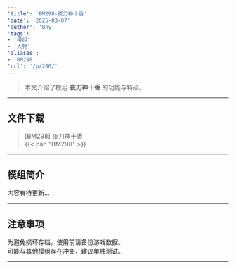 ```yaml
---
'title': 'BM298-夜刀神十香'
'date': '2025-03-07'
'author': 'Bny'
'tags':
- '模组'
- '人物'
'aliases':
- 'BM298'
'url': '/p/206/'
---
```


> 本文介绍了模组 **夜刀神十香** 的功能与特点。

---

## 文件下载

> [BM298] 夜刀神十香  
{{< pan "BM298" >}}  

---

## 模组简介

>  
内容有待更新...  

---

## 注意事项

>  
为避免损坏存档，使用前请备份游戏数据。  
可能与其他模组存在冲突，建议单独测试。  

---

